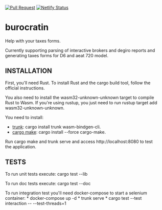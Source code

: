 [![Pull Request](https://github.com/vaijira/burocratin/actions/workflows/main.yml/badge.svg?branch=main)](https://github.com/vaijira/burocratin/actions/workflows/main.yml)
[![Netlify Status](https://api.netlify.com/api/v1/badges/6ec7c27a-fb07-46b8-afab-07a009a40e96/deploy-status)](https://app.netlify.com/sites/upbeat-minsky-6ecee4/deploys)
# burocratin
Help with your taxes forms.

Currently supporting parsing of interactive brokers and degiro reports and generating taxes forms for D6 and aeat 720 model.

## INSTALLATION
First, you'll need Rust. To install Rust and the cargo build tool, follow the official instructions.

You also need to install the wasm32-unknown-unknown target to compile Rust to Wasm. If you're using rustup, you just need to run rustup target add wasm32-unknown-unknown.

You need to install:
* [trunk](https://trunkrs.dev/): cargo install trunk wasm-bindgen-cli.
* [cargo make](https://sagiegurari.github.io/cargo-make/): cargo install --force cargo-make.

Run cargo make and trunk serve and access http://localhost:8080 to test the application.

## TESTS
To run unit tests execute: cargo test --lib

To run doc tests execute: cargo test --doc

To run integration test you'll need docker-compose to start a selenium container:
    * docker-compose up -d
    * trunk serve
    * cargo test --test interaction -- --test-threads=1
